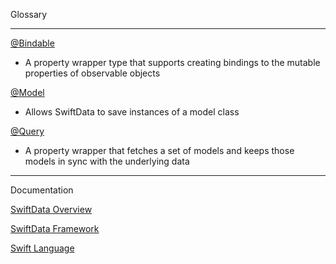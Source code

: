 Glossary 

- - - -

[@Bindable](https://developer.apple.com/documentation/swiftui/bindable)
* A property wrapper type that supports creating bindings to the mutable properties of observable objects

[@Model](https://developer.apple.com/documentation/swiftdata/preserving-your-apps-model-data-across-launches)
* Allows SwiftData to save instances of a model class

[@Query](https://developer.apple.com/documentation/swiftdata/query)
* A property wrapper that fetches a set of models and keeps those models in sync with the underlying data

- - - -
Documentation

[SwiftData Overview](https://developer.apple.com/xcode/swiftdata/)

[SwiftData Framework](https://developer.apple.com/documentation/swiftdata)

[Swift Language](https://developer.apple.com/documentation/swift)
